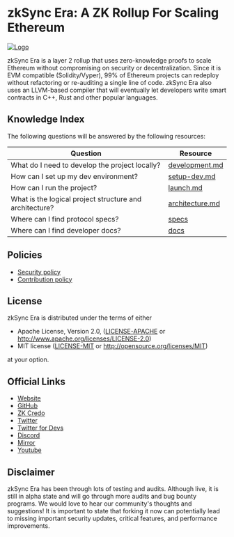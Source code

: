 # zkSync Era: A ZK Rollup For Scaling Ethereum

[![Logo](eraLogo.png)](https://zksync.io/)

zkSync Era is a layer 2 rollup that uses zero-knowledge proofs to scale Ethereum without compromising on security or
decentralization. Since it is EVM compatible (Solidity/Vyper), 99% of Ethereum projects can redeploy without refactoring
or re-auditing a single line of code. zkSync Era also uses an LLVM-based compiler that will eventually let developers
write smart contracts in C++, Rust and other popular languages.

## Knowledge Index

The following questions will be answered by the following resources:

| Question                                                | Resource                                       |
| ------------------------------------------------------- | ---------------------------------------------- |
| What do I need to develop the project locally?          | [development.md](docs/guides/development.md)   |
| How can I set up my dev environment?                    | [setup-dev.md](docs/guides/setup-dev.md)       |
| How can I run the project?                              | [launch.md](docs/guides/launch.md)             |
| What is the logical project structure and architecture? | [architecture.md](docs/guides/architecture.md) |
| Where can I find protocol specs?                        | [specs](docs/specs/README.md)                  |
| Where can I find developer docs?                        | [docs](https://v2-docs.zksync.io/dev/)         |

## Policies

- [Security policy](SECURITY.md)
- [Contribution policy](CONTRIBUTING.md)

## License

zkSync Era is distributed under the terms of either

- Apache License, Version 2.0, ([LICENSE-APACHE](LICENSE-APACHE) or <http://www.apache.org/licenses/LICENSE-2.0>)
- MIT license ([LICENSE-MIT](LICENSE-MIT) or <http://opensource.org/licenses/MIT>)

at your option.

## Official Links

- [Website](https://zksync.io/)
- [GitHub](https://github.com/matter-labs)
- [ZK Credo](https://github.com/zksync/credo)
- [Twitter](https://twitter.com/zksync)
- [Twitter for Devs](https://twitter.com/zkSyncDevs)
- [Discord](https://join.zksync.dev/)
- [Mirror](https://zksync.mirror.xyz/)
- [Youtube](https://www.youtube.com/@zkSync-era)

## Disclaimer

zkSync Era has been through lots of testing and audits. Although live, it is still in alpha state and will go
through more audits and bug bounty programs. We would love to hear our community's thoughts and suggestions! It
is important to state that forking it now can potentially lead to missing important security updates, critical features,
and performance improvements.
